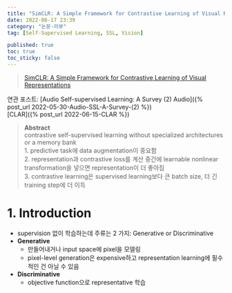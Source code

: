 ```yaml
---
title: "SimCLR: A Simple Framework for Contrastive Learning of Visual Representations"
date: 2022-06-17 23:39
category: "논문-리뷰"
tag: [Self-Supervised Learning, SSL, Vision]

published: true
toc: true
toc_sticky: false
---
```


> [SimCLR: A Simple Framework for Contrastive Learning of Visual Representations](https://arxiv.org/pdf/2002.05709.pdf)

연관 포스트: [Audio Self-supervised Learning: A Survey (2) Audio]({% post_url 2022-05-30-Audio-SSL-A-Survey-(2) %})  
[CLAR]({% post_url 2022-06-15-CLAR %})  

> **Abstract**  
contrastive self-supervised learning without specialized architectures or a memory bank  
    1. predictive task에 data augmentation이 중요함  
    2. representation과 contrastive loss를 계산 중간에 learnable nonlinear transformation을 넣으면 representation이 더 좋아짐  
    3. contrastive learning은 supervised learning보다 큰 batch size, 더 긴 training step에 더 이득  

# 1. Introduction
- supervision 없이 학습하는데 주류는 2 가지: Generative or Discriminative
- **Generative**
    - 만들어내거나 input space에 pixel을 모델링
    - pixel-level generation은 expensive하고 representation learning에 필수적인 건 아닐 수 있음
- **Discriminative**
    - objective function으로 representative 학습
